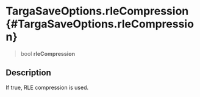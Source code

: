 TargaSaveOptions.rleCompression {#TargaSaveOptions.rleCompression}
===============================

> bool **rleCompression**

Description
-----------

If true, RLE compression is used.
